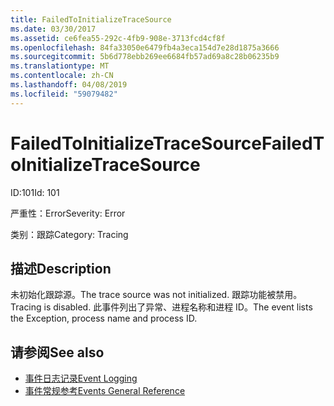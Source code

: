 ```yaml
---
title: FailedToInitializeTraceSource
ms.date: 03/30/2017
ms.assetid: ce6fea55-292c-4fb9-908e-3713fcd4cf8f
ms.openlocfilehash: 84fa33050e6479fb4a3eca154d7e28d1875a3666
ms.sourcegitcommit: 5b6d778ebb269ee6684fb57ad69a8c28b06235b9
ms.translationtype: MT
ms.contentlocale: zh-CN
ms.lasthandoff: 04/08/2019
ms.locfileid: "59079482"
---
```

# <a name="failedtoinitializetracesource"></a><span data-ttu-id="c671d-102">FailedToInitializeTraceSource</span><span class="sxs-lookup"><span data-stu-id="c671d-102">FailedToInitializeTraceSource</span></span>
<span data-ttu-id="c671d-103">ID:101</span><span class="sxs-lookup"><span data-stu-id="c671d-103">Id: 101</span></span>  
  
 <span data-ttu-id="c671d-104">严重性：Error</span><span class="sxs-lookup"><span data-stu-id="c671d-104">Severity: Error</span></span>  
  
 <span data-ttu-id="c671d-105">类别：跟踪</span><span class="sxs-lookup"><span data-stu-id="c671d-105">Category: Tracing</span></span>  
  
## <a name="description"></a><span data-ttu-id="c671d-106">描述</span><span class="sxs-lookup"><span data-stu-id="c671d-106">Description</span></span>  
 <span data-ttu-id="c671d-107">未初始化跟踪源。</span><span class="sxs-lookup"><span data-stu-id="c671d-107">The trace source was not initialized.</span></span> <span data-ttu-id="c671d-108">跟踪功能被禁用。</span><span class="sxs-lookup"><span data-stu-id="c671d-108">Tracing is disabled.</span></span> <span data-ttu-id="c671d-109">此事件列出了异常、进程名称和进程 ID。</span><span class="sxs-lookup"><span data-stu-id="c671d-109">The event lists the Exception, process name and process ID.</span></span>  
  
## <a name="see-also"></a><span data-ttu-id="c671d-110">请参阅</span><span class="sxs-lookup"><span data-stu-id="c671d-110">See also</span></span>

- [<span data-ttu-id="c671d-111">事件日志记录</span><span class="sxs-lookup"><span data-stu-id="c671d-111">Event Logging</span></span>](../../../../../docs/framework/wcf/diagnostics/event-logging/index.md)
- [<span data-ttu-id="c671d-112">事件常规参考</span><span class="sxs-lookup"><span data-stu-id="c671d-112">Events General Reference</span></span>](../../../../../docs/framework/wcf/diagnostics/event-logging/events-general-reference.md)
